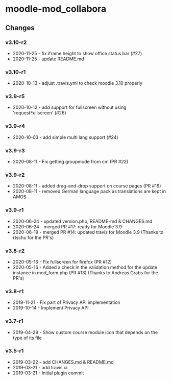 moodle-mod_collabora
====================

Changes
-------

### v3.10-r2

* 2020-11-25 - fix iframe height to show office status bar (#27)
* 2020-11-25 - update README.md

### v3.10-r1

* 2020-10-13 - adjust .travis.yml to check moodle 3.10 properly

### v3.9-r5

* 2020-10-12 - add support for fullscreen without using 'requestFullscreen' (#26)

### v3.9-r4

* 2020-10-03 - add simple multi lang support (#24)

### v3.9-r3

* 2020-08-11 - Fix getting groupmode from cm (PR #22)

### v3.9-r2

* 2020-08-11 - added drag-and-drop support on course pages (PR #19)
* 2020-08-11 - removed German language pack as translations are kept in AMOS

### v3.9-r1

* 2020-06-24 - updated version.php, README-md & CHANGES.md
* 2020-06-24 - merged PR #17: ready for Moodle 3.9
* 2020-06-19 - merged PR #14: updated travis for Moodle 3.9 (Thanks to rtschu for the PR's)

### v3.8-r2

* 2020-05-16 - Fix fullscreen for firefox (PR #12)
* 2020-05-16 - Added a check in the validation method for the update instance in mod_form.php (PR #13)
  (Thanks to Andreas Grabs for the PR's)

### v3.8-r1

* 2019-11-21 - Fix part of Privacy API implementation
* 2019-10-14 - Implement Privacy API

### v3.7-r1

* 2019-04-28 - Show custom course module icon that depends on the type of its file

### v3.5-r1

* 2019-03-22 - add CHANGES.md & README.md
* 2019-03-21 - add travis ci
* 2019-03-21 - Initial plugin commit
